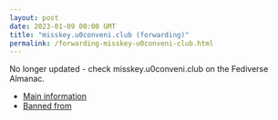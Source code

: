 ```yaml
---
layout: post
date: 2023-01-09 00:00 GMT
title: "misskey.u0conveni.club (forwarding)"
permalink: /forwarding-misskey-u0conveni-club.html
---
```


No longer updated - check misskey.u0conveni.club on the Fediverse Almanac.

* [Main information](https://www.fediversealmanac.com/api/v1/instances/misskey.u0conveni.club)
* [Banned from](https://www.fediversealmanac.com/api/v1/instances/misskey.u0conveni.club/banned_from)

